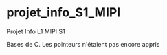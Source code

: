 # projet_info_S1_MIPI
Projet Info L1 MIPI S1

Bases de C. Les pointeurs n'étaient pas encore appris
